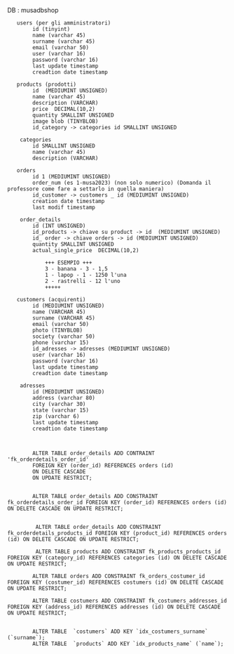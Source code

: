 DB  : musadbshop

       users (per gli amministratori)
            id (tinyint)
            name (varchar 45)
            surname (varchar 45)
            email (varchar 50)
            user (varchar 16)
            password (varchar 16)
            last update timestamp
            creadtion date timestamp
            
       products (prodotti)
            id  (MEDIUMINT UNSIGNED)
            name (varchar 45)
            description (VARCHAR)
            price  DECIMAL(10,2)
            quantity SMALLINT UNSIGNED
            image blob (TINYBLOB)
            id_category -> categories id SMALLINT UNSIGNED

        categories
            id SMALLINT UNSIGNED
            name (varchar 45)
            description (VARCHAR)

       orders
            id 1 (MEDIUMINT UNSIGNED)
            order_num (es 1-musa2023) (non solo numerico) (Domanda il professore come fare a settarlo in quella maniera)
            id_customer -> customers _ id (MEDIUMINT UNSIGNED)
            creation date timestamp
            last modif timestamp

        order_details
            id (INT UNSIGNED)
            id_products -> chiave su product -> id  (MEDIUMINT UNSIGNED)
            id_ order -> chiave orders -> id (MEDIUMINT UNSIGNED)
            quantity SMALLINT UNSIGNED
            actual_single_price  DECIMAL(10,2)

                +++ ESEMPIO +++
                3 - banana - 3 - 1,5
                1 - lapop - 1 - 1250 l'una
                2 - rastrelli - 12 l'uno
                +++++

       customers (acquirenti)
            id (MEDIUMINT UNSIGNED)
            name (VARCHAR 45)
            surname (VARCHAR 45)
            email (varchar 50)
            photo (TINYBLOB)
            society (varchar 50)
            phone (varchar 15)
            id_adresses -> adresses (MEDIUMINT UNSIGNED)
            user (varchar 16)
            password (varchar 16)
            last update timestamp
            creadtion date timestamp

        adresses
            id (MEDIUMINT UNSIGNED)
            address (varchar 80)
            city (varchar 30)
            state (varchar 15)
            zip (varchar 6)
            last update timestamp
            creadtion date timestamp



            ALTER TABLE order_details ADD CONTRAINT 'fk_orderdetails_order_id'
            FOREIGN KEY (order_id) REFERENCES orders (id)
            ON DELETE CASCADE
            ON UPDATE RESTRICT;


            ALTER TABLE order_details ADD CONSTRAINT fk_orderdetails_order_id FOREIGN KEY (order_id) REFERENCES orders (id) ON DELETE CASCADE ON UPDATE RESTRICT;

                       
             ALTER TABLE order_details ADD CONSTRAINT fk_orderdetails_products_id FOREIGN KEY (product_id) REFERENCES orders (id) ON DELETE CASCADE ON UPDATE RESTRICT;

             ALTER TABLE products ADD CONSTRAINT fk_products_products_id FOREIGN KEY (category_id) REFERENCES categories (id) ON DELETE CASCADE ON UPDATE RESTRICT;
             
            ALTER TABLE orders ADD CONSTRAINT fk_orders_costumer_id FOREIGN KEY (costumer_id) REFERENCES costumers (id) ON DELETE CASCADE ON UPDATE RESTRICT;

            ALTER TABLE costumers ADD CONSTRAINT fk_costumers_addresses_id FOREIGN KEY (address_id) REFERENCES addresses (id) ON DELETE CASCADE ON UPDATE RESTRICT;


            ALTER TABLE  `costumers` ADD KEY `idx_costumers_surname` (`surname`);
            ALTER TABLE  `products` ADD KEY `idx_products_name` (`name`);



           

